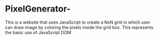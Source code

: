 # PixelGenerator-
This is a website that uses JavaScript to create a NxN grid in which user can draw image by coloring the pixels inside the grid box. This represents the basic use of JavaScript DOM
